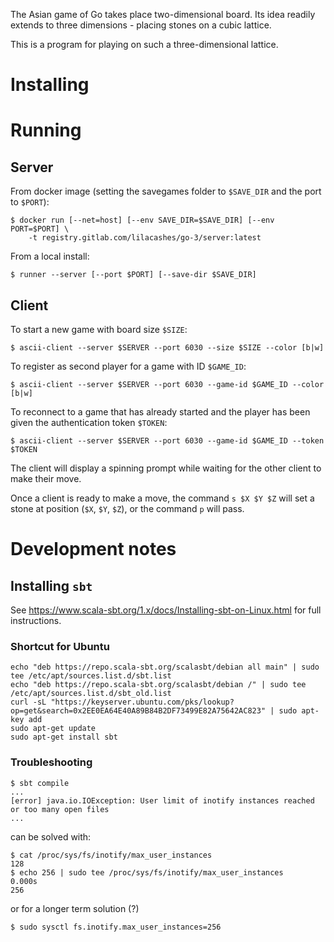 The Asian game of Go takes place two-dimensional board. Its idea readily extends to three 
dimensions - placing stones on a cubic lattice. 

This is a program for playing on such a three-dimensional lattice. 

Installing
==========

Running
=======
Server
------
From docker image (setting the savegames folder to `$SAVE_DIR` and the port to `$PORT`):
```
$ docker run [--net=host] [--env SAVE_DIR=$SAVE_DIR] [--env PORT=$PORT] \
    -t registry.gitlab.com/lilacashes/go-3/server:latest
```
From a local install:
``` 
$ runner --server [--port $PORT] [--save-dir $SAVE_DIR]
```

Client
------

To start a new game with board size `$SIZE`:
```
$ ascii-client --server $SERVER --port 6030 --size $SIZE --color [b|w]
```
To register as second player for a game with ID `$GAME_ID`:
```
$ ascii-client --server $SERVER --port 6030 --game-id $GAME_ID --color [b|w]
```
To reconnect to a game that has already started and the player has been given the authentication
token `$TOKEN`:
```
$ ascii-client --server $SERVER --port 6030 --game-id $GAME_ID --token $TOKEN
```
The client will display a spinning prompt while waiting for the other client to make their move.

Once a client is ready to make a move, the command `s $X $Y $Z` will set a stone at position 
(`$X`, `$Y`, `$Z`), or the command `p` will pass.

Development notes
=================

Installing `sbt`
----------------

See https://www.scala-sbt.org/1.x/docs/Installing-sbt-on-Linux.html for full instructions.

### Shortcut for Ubuntu
```shell
echo "deb https://repo.scala-sbt.org/scalasbt/debian all main" | sudo tee /etc/apt/sources.list.d/sbt.list
echo "deb https://repo.scala-sbt.org/scalasbt/debian /" | sudo tee /etc/apt/sources.list.d/sbt_old.list
curl -sL "https://keyserver.ubuntu.com/pks/lookup?op=get&search=0x2EE0EA64E40A89B84B2DF73499E82A75642AC823" | sudo apt-key add
sudo apt-get update
sudo apt-get install sbt
```

### Troubleshooting

```shell
$ sbt compile
...
[error] java.io.IOException: User limit of inotify instances reached or too many open files
...
```
can be solved with:
```shell
$ cat /proc/sys/fs/inotify/max_user_instances
128
$ echo 256 | sudo tee /proc/sys/fs/inotify/max_user_instances             0.000s
256
```
or for a longer term solution (?)
```shell
$ sudo sysctl fs.inotify.max_user_instances=256
```
